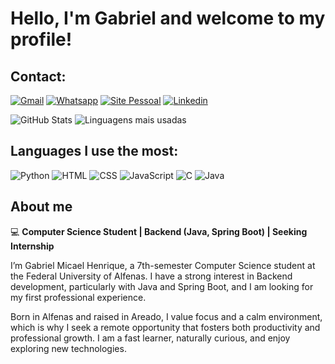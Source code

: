 # Hello, I'm Gabriel and welcome to my profile!

## Contact:
[![Gmail](https://img.shields.io/badge/Gmail-D14836?style=for-the-badge&logo=gmail&logoColor=white)](mailto:gabrielmicaelhenrique@gmail.com)
[![Whatsapp](https://img.shields.io/badge/WhatsApp-25D366?style=for-the-badge&logo=whatsapp&logoColor=white)](https://wa.me/+5535997569858)
[![Site Pessoal](https://img.shields.io/badge/website-000000?style=for-the-badge&logo=About.me&logoColor=white)](https://gabriel-micael.github.io)
[![Linkedin](https://img.shields.io/badge/LinkedIn-0077B5?style=for-the-badge&logo=linkedin&logoColor=white)](https://www.linkedin.com/in/gabriel-micael-0566a6161/)

<div class="stats">
        <img src="https://github-readme-stats.vercel.app/api?username=Gabriel-Micael&show_icons=true&theme=dark" alt="GitHub Stats">
        <img src="https://github-readme-stats.vercel.app/api/top-langs/?username=Gabriel-Micael&layout=compact&theme=dark" alt="Linguagens mais usadas">
        <!--img src="https://github-readme-streak-stats.herokuapp.com/?user=Gabriel-Micael&theme=dark" alt="Streak de Contribuições"!-->
</div>

## Languages I use the most:
![Python](https://img.shields.io/badge/Python-3776AB?style=for-the-badge&logo=python&logoColor=white)
![HTML](https://img.shields.io/badge/HTML-239120?style=for-the-badge&logo=html5&logoColor=white)
![CSS](https://img.shields.io/badge/CSS-239120?&style=for-the-badge&logo=css3&logoColor=white)
![JavaScript](https://img.shields.io/badge/JavaScript-F7DF1E?style=for-the-badge&logo=javascript&logoColor=black)
![C](https://img.shields.io/badge/C-00599C?style=for-the-badge&logo=c&logoColor=white)
![Java](https://img.shields.io/badge/Java-ED8B00?style=for-the-badge&logo=openjdk&logoColor=white)

## About me

💻 **Computer Science Student | Backend (Java, Spring Boot) | Seeking Internship**  

I’m Gabriel Micael Henrique, a 7th-semester Computer Science student at the Federal University of Alfenas. I have a strong interest in Backend development, particularly with Java and Spring Boot, and I am looking for my first professional experience.  

Born in Alfenas and raised in Areado, I value focus and a calm environment, which is why I seek a remote opportunity that fosters both productivity and professional growth. I am a fast learner, naturally curious, and enjoy exploring new technologies.
